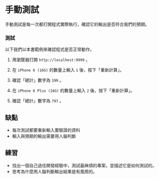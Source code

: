 # 手動測試

手動測試是每一次都打開程式實際執行，確認它的輸出是否符合我們的預期。

### 測試

以下我們以本書範例來確認程式是否正常動作。

1. 用瀏覽器打開 `http://localhost:9999` 。

1. 在 `iPhone 6 (16G)` 的數量上輸入 `1` 後，按下「重新計算」。

1. 確認「總計」數字為 `199` 。

1. 在 `iPhone 6 Plus (16G)` 的數量上輸入 `2` 後，按下「重新計算」。

1. 確認「總計」數字為 `797` 。

## 缺點

* 每次測試都要重新輸入要驗證的資料
* 輸入與預期的輸出需要用人腦判斷

## 練習

* 找出一個自己過往開發經驗中，測試最麻煩的專案，並描述它是如何測試的。
* 思考為什麼用人腦判斷輸出結果是有風險的。

